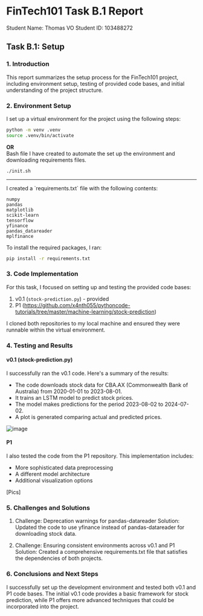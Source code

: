 # FinTech101 Task B.1 Report

Student Name: Thomas VO
Student ID: 103488272

## Task B.1: Setup

### 1. Introduction
This report summarizes the setup process for the FinTech101 project, including environment setup, testing of provided code bases, and initial understanding of the project structure.

### 2. Environment Setup

I set up a virtual environment for the project using the following steps:

```bash
python -m venv .venv
source .venv/bin/activate
```

__OR__ <br>
Bash file I have created to automate the set up the environment and downloading requirements files.
```bash
./init.sh
```
<hr>
I created a `requirements.txt` file with the following contents:

```
numpy
pandas
matplotlib
scikit-learn
tensorflow
yfinance
pandas_datareader
mplfinance
```

To install the required packages, I ran:

```bash
pip install -r requirements.txt
```

### 3. Code Implementation

For this task, I focused on setting up and testing the provided code bases:

1. v0.1 (`stock-prediction.py`) - provided
2. P1 (https://github.com/x4nth055/pythoncode-tutorials/tree/master/machine-learning/stock-prediction)

I cloned both repositories to my local machine and ensured they were runnable within the virtual environment.

### 4. Testing and Results

#### v0.1 (stock-prediction.py)

I successfully ran the v0.1 code. Here's a summary of the results:

- The code downloads stock data for CBA.AX (Commonwealth Bank of Australia) from 2020-01-01 to 2023-08-01.
- It trains an LSTM model to predict stock prices.
- The model makes predictions for the period 2023-08-02 to 2024-07-02.
- A plot is generated comparing actual and predicted prices.

![image](https://github.com/user-attachments/assets/f5737221-d461-419b-8b23-93f6ecb02e94)

#### P1

I also tested the code from the P1 repository. This implementation includes:

- More sophisticated data preprocessing
- A different model architecture
- Additional visualization options

[Pics]

### 5. Challenges and Solutions

1. Challenge: Deprecation warnings for pandas-datareader
   Solution: Updated the code to use yfinance instead of pandas-datareader for downloading stock data.

2. Challenge: Ensuring consistent environments across v0.1 and P1
   Solution: Created a comprehensive requirements.txt file that satisfies the dependencies of both projects.

### 6. Conclusions and Next Steps

I successfully set up the development environment and tested both v0.1 and P1 code bases. The initial v0.1 code provides a basic framework for stock prediction, while P1 offers more advanced techniques that could be incorporated into the project.